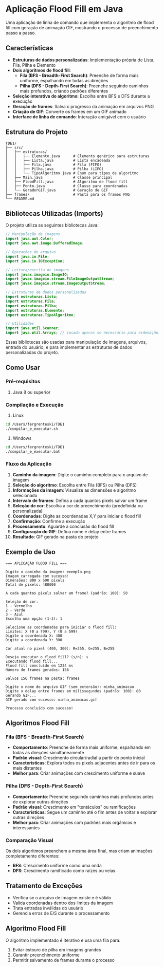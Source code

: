 # Aplicação Flood Fill em Java

Uma aplicação de linha de comando que implementa o algoritmo de flood fill com geração de animação GIF, mostrando o processo de preenchimento passo a passo.

## Características

- **Estruturas de dados personalizadas**: Implementação própria de Lista, Fila, Pilha e Elemento
- **Dois algoritmos de flood fill**: 
  - **Fila (BFS - Breadth-First Search)**: Preenche de forma mais uniforme, espalhando em todas as direções
  - **Pilha (DFS - Depth-First Search)**: Preenche seguindo caminhos mais profundos, criando padrões diferentes
- **Seleção interativa do algoritmo**: Escolha entre BFS e DFS durante a execução
- **Geração de frames**: Salva o progresso da animação em arquivos PNG
- **Criação de GIF**: Converte os frames em um GIF animado
- **Interface de linha de comando**: Interação amigável com o usuário

## Estrutura do Projeto

```
TDE1/
├── src/
│   ├── estruturas/
│   │   ├── Elemento.java      # Elemento genérico para estruturas
│   │   ├── Lista.java         # Lista encadeada
│   │   ├── Fila.java          # Fila (FIFO)
│   │   ├── Pilha.java         # Pilha (LIFO)
│   │   └── TipoAlgoritmo.java # Enum para tipos de algoritmo
│   ├── Main.java              # Classe principal
│   ├── FloodFill.java         # Algoritmo de flood fill
│   ├── Ponto.java             # Classe para coordenadas
│   └── GeradorGIF.java        # Geração de GIF
├── frames/                    # Pasta para os frames PNG
└── README.md
```


## Bibliotecas Utilizadas (Imports)

O projeto utiliza as seguintes bibliotecas Java:

```java
// Manipulação de imagens
import java.awt.Color;
import java.awt.image.BufferedImage;

// Operações de arquivo
import java.io.File;
import java.io.IOException;

// Leitura/escrita de imagens
import javax.imageio.ImageIO;
import javax.imageio.stream.FileImageOutputStream;
import javax.imageio.stream.ImageOutputStream;

// Estruturas de dados personalizadas
import estruturas.Lista;
import estruturas.Fila;
import estruturas.Pilha;
import estruturas.Elemento;
import estruturas.TipoAlgoritmo;

// Utilidades
import java.util.Scanner;
import java.util.Arrays; // (usado apenas se necessário para ordenação)
```

Essas bibliotecas são usadas para manipulação de imagens, arquivos, entrada do usuário, e para implementar as estruturas de dados personalizadas do projeto.

## Como Usar

### Pré-requisitos

1. Java 8 ou superior

### Compilação e Execução

1. Linux
```bash
cd /Users/fergrenteski/TDE1
./compilar_e_executar.sh
```

1. Windows
```bash
cd /Users/fergrenteski/TDE1
./compilar_e_executar.bat
```


### Fluxo da Aplicação

1. **Caminho da imagem**: Digite o caminho completo para o arquivo de imagem
2. **Seleção do algoritmo**: Escolha entre Fila (BFS) ou Pilha (DFS)
3. **Informações da imagem**: Visualize as dimensões e algoritmo selecionado
4. **Intervalo de frames**: Defina a cada quantos pixels salvar um frame
5. **Seleção de cor**: Escolha a cor de preenchimento (predefinida ou personalizada)
6. **Coordenadas**: Digite as coordenadas X,Y para iniciar o flood fill
7. **Confirmação**: Confirme a execução
8. **Processamento**: Aguarde a conclusão do flood fill
9. **Configuração do GIF**: Defina nome e delay entre frames
10. **Resultado**: GIF gerado na pasta do projeto

## Exemplo de Uso

```
=== APLICAÇÃO FLOOD FILL ===

Digite o caminho da imagem: exemplo.png
Imagem carregada com sucesso!
Dimensões: 800 x 600 pixels
Total de pixels: 480000

A cada quantos pixels salvar um frame? (padrão: 100): 50

Seleção de cor:
1 - Vermelho
2 - Verde
3 - Azul
Escolha uma opção (1-3): 1

Selecione as coordenadas para iniciar o flood fill:
Limites: X (0 a 799), Y (0 a 599)
Digite a coordenada X: 400
Digite a coordenada Y: 300

Cor atual no pixel (400, 300): R=255, G=255, B=255

Deseja executar o flood fill? (s/n): s
Executando flood fill...
Flood fill concluído em 1234 ms
Número de frames gerados: 156

Salvos 156 frames na pasta: frames

Digite o nome do arquivo GIF (sem extensão): minha_animacao
Digite o delay entre frames em milissegundos (padrão: 100): 80
Gerando GIF...
GIF gerado com sucesso: minha_animacao.gif

Processo concluído com sucesso!
```

## Algoritmos Flood Fill

### Fila (BFS - Breadth-First Search)
- **Comportamento**: Preenche de forma mais uniforme, espalhando em todas as direções simultaneamente
- **Padrão visual**: Crescimento circular/radial a partir do ponto inicial
- **Características**: Explora todos os pixels adjacentes antes de ir para os mais distantes
- **Melhor para**: Criar animações com crescimento uniforme e suave

### Pilha (DFS - Depth-First Search) 
- **Comportamento**: Preenche seguindo caminhos mais profundos antes de explorar outras direções
- **Padrão visual**: Crescimento em "tentáculos" ou ramificações
- **Características**: Segue um caminho até o fim antes de voltar e explorar outras direções
- **Melhor para**: Criar animações com padrões mais orgânicos e interessantes

### Comparação Visual
Os dois algoritmos preenchem a mesma área final, mas criam animações completamente diferentes:
- **BFS**: Crescimento uniforme como uma onda
- **DFS**: Crescimento ramificado como raízes ou veias

## Tratamento de Exceções

- Verifica se o arquivo de imagem existe e é válido
- Valida coordenadas dentro dos limites da imagem
- Trata entradas inválidas do usuário
- Gerencia erros de E/S durante o processamento

## Algoritmo Flood Fill

O algoritmo implementado é iterativo e usa uma fila para:
1. Evitar estouro de pilha em imagens grandes
2. Garantir preenchimento uniforme
3. Permitir salvamento de frames durante o processo
